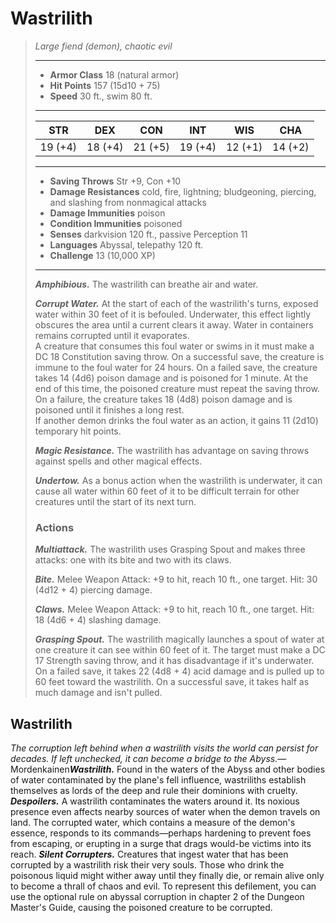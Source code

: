# Wastrilith
>*Large fiend (demon), chaotic evil*
>___
>- **Armor Class** 18 (natural armor)
>- **Hit Points** 157 (15d10 + 75)
>- **Speed** 30 ft., swim 80 ft.
>___
>|STR|DEX|CON|INT|WIS|CHA|
>|:---:|:---:|:---:|:---:|:---:|:---:|
>|19 (+4)|18 (+4)|21 (+5)|19 (+4)|12 (+1)|14 (+2)|
>___
>- **Saving Throws** Str +9, Con +10
>- **Damage Resistances** cold, fire, lightning; bludgeoning, piercing, and slashing from nonmagical attacks
>- **Damage Immunities** poison
>- **Condition Immunities** poisoned
>- **Senses** darkvision 120 ft., passive Perception 11
>- **Languages** Abyssal, telepathy 120 ft.
>- **Challenge** 13 (10,000 XP)
>___
>***Amphibious.*** The wastrilith can breathe air and water.  
>
>***Corrupt Water.*** At the start of each of the wastrilith's turns, exposed water within 30 feet of it is befouled. Underwater, this effect lightly obscures the area until a current clears it away. Water in containers remains corrupted until it evaporates.  
>A creature that consumes this foul water or swims in it must make a DC 18 Constitution saving throw. On a successful save, the creature is immune to the foul water for 24 hours. On a failed save, the creature takes 14 (4d6) poison damage and is poisoned for 1 minute. At the end of this time, the poisoned creature must repeat the saving throw. On a failure, the creature takes 18 (4d8) poison damage and is poisoned until it finishes a long rest.  
>If another demon drinks the foul water as an action, it gains 11 (2d10) temporary hit points.  
>
>***Magic Resistance.*** The wastrilith has advantage on saving throws against spells and other magical effects.  
>
>***Undertow.*** As a bonus action when the wastrilith is underwater, it can cause all water within 60 feet of it to be difficult terrain for other creatures until the start of its next turn.  
>
>### Actions
>***Multiattack.*** The wastrilith uses Grasping Spout and makes three attacks: one with its bite and two with its claws.  
>
>***Bite.*** Melee Weapon Attack: +9 to hit, reach 10 ft., one target. Hit: 30 (4d12 + 4) piercing damage.  
>
>***Claws.*** Melee Weapon Attack: +9 to hit, reach 10 ft., one target. Hit: 18 (4d6 + 4) slashing damage.  
>
>***Grasping Spout.*** The wastrilith magically launches a spout of water at one creature it can see within 60 feet of it. The target must make a DC 17 Strength saving throw, and it has disadvantage if it's underwater. On a failed save, it takes 22 (4d8 + 4) acid damage and is pulled up to 60 feet toward the wastrilith. On a successful save, it takes half as much damage and isn't pulled.
## Wastrilith
*The corruption left behind when a wastrilith visits the world can persist for decades. If left unchecked, it can become a bridge to the Abyss.*— Mordenkainen***Wastrilith.*** Found in the waters of the Abyss and other bodies of water contaminated by the plane's fell influence, wastriliths establish themselves as lords of the deep and rule their dominions with cruelty.
***Despoilers.*** A wastrilith contaminates the waters around it. Its noxious presence even affects nearby sources of water when the demon travels on land. The corrupted water, which contains a measure of the demon's essence, responds to its commands—perhaps hardening to prevent foes from escaping, or erupting in a surge that drags would-be victims into its reach.
***Silent Corrupters.*** Creatures that ingest water that has been corrupted by a wastrilith risk their very souls. Those who drink the poisonous liquid might wither away until they finally die, or remain alive only to become a thrall of chaos and evil.
To represent this defilement, you can use the optional rule on abyssal corruption in chapter 2 of the Dungeon Master's Guide, causing the poisoned creature to be corrupted.